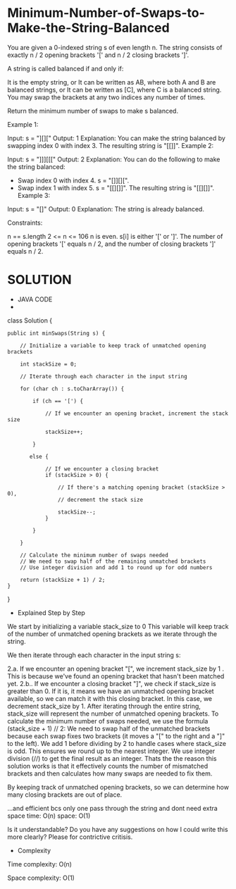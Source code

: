 # Minimum-Number-of-Swaps-to-Make-the-String-Balanced

You are given a 0-indexed string s of even length n. The string consists of exactly n / 2 opening brackets '[' and n / 2 closing brackets ']'.

A string is called balanced if and only if:

It is the empty string, or
It can be written as AB, where both A and B are balanced strings, or
It can be written as [C], where C is a balanced string.
You may swap the brackets at any two indices any number of times.

Return the minimum number of swaps to make s balanced.

 

Example 1:

Input: s = "][]["
Output: 1
Explanation: You can make the string balanced by swapping index 0 with index 3.
The resulting string is "[[]]".
Example 2:

Input: s = "]]][[["
Output: 2
Explanation: You can do the following to make the string balanced:
- Swap index 0 with index 4. s = "[]][][".
- Swap index 1 with index 5. s = "[[][]]".
The resulting string is "[[][]]".
Example 3:

Input: s = "[]"
Output: 0
Explanation: The string is already balanced.
 

Constraints:

n == s.length
2 <= n <= 106
n is even.
s[i] is either '[' or ']'.
The number of opening brackets '[' equals n / 2, and the number of closing brackets ']' equals n / 2.


# SOLUTION

* JAVA CODE
* 
class Solution {

    public int minSwaps(String s) {
  
        // Initialize a variable to keep track of unmatched opening brackets
  
        int stackSize = 0;

        // Iterate through each character in the input string
  
        for (char ch : s.toCharArray()) {
  
            if (ch == '[') {
  
                // If we encounter an opening bracket, increment the stack size
  
                stackSize++;
  
            }
  
           else {
  
                // If we encounter a closing bracket
                if (stackSize > 0) {
  
                    // If there's a matching opening bracket (stackSize > 0),
                    // decrement the stack size
  
                    stackSize--;
                }
                
            }
  
        }

        // Calculate the minimum number of swaps needed
        // We need to swap half of the remaining unmatched brackets
        // Use integer division and add 1 to round up for odd numbers
  
        return (stackSize + 1) / 2;
    }
  
}

* Explained Step by Step
  
We start by initializing a variable stack_size to 0
This variable will keep track of the number of unmatched opening brackets as we iterate through the string.

We then iterate through each character in the input string s:

2.a. If we encounter an opening bracket "[", we increment stack_size by 1 . This is because we've found an opening bracket that hasn't been matched yet.
2.b.. If we encounter a closing bracket "]", we check if stack_size is greater than 0. If it is, it means we have an unmatched opening bracket available, so we can match it with this closing bracket. In this case, we decrement stack_size by 1.
After iterating through the entire string, stack_size will represent the number of unmatched opening brackets.
To calculate the minimum number of swaps needed, we use the formula (stack_size + 1) // 2:
We need to swap half of the unmatched brackets because each swap fixes two brackets (it moves a "[" to the right and a "]" to the left).
We add 1 before dividing by 2 to handle cases where stack_size is odd. This ensures we round up to the nearest integer.
We use integer division (//) to get the final result as an integer.
Thats the the reason this solution works is that it effectively counts the number of mismatched brackets and then calculates how many swaps are needed to fix them.

By keeping track of unmatched opening brackets, so we can determine how many closing brackets are out of place.

...and efficient bcs only one pass through the string and dont need extra space
time: O(n) space: O(1)

Is it understandable? Do you have any suggestions on how I could write this more clearly? Please for contrictive critisis.

* Complexity

Time complexity: O(n)

Space complexity: O(1)

